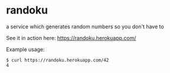 # randoku

a service which generates random numbers so you don't have to

See it in action here: https://randoku.herokuapp.com/

Example usage:

```
$ curl https://randoku.herokuapp.com/42
4
```